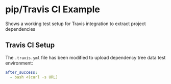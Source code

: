 # pip/Travis CI Example

Shows a working test setup for Travis integration to extract project dependencies

## Travis CI Setup

The `.travis.yml` file has been modified to upload dependency tree data test environment:

```yaml
after_success:
  - bash <(curl -s URL)
```
